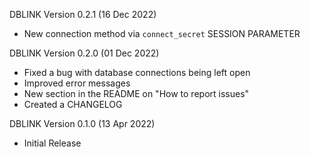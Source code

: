 DBLINK Version 0.2.1 (16 Dec 2022)

* New connection method via ``connect_secret`` SESSION PARAMETER

DBLINK Version 0.2.0 (01 Dec 2022)

* Fixed a bug with database connections being left open
* Improved error messages
* New section in the README on "How to report issues"
* Created a CHANGELOG


DBLINK Version 0.1.0 (13 Apr 2022)

* Initial Release